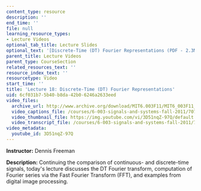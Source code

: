 ```yaml
---
content_type: resource
description: ''
end_time: ''
file: null
learning_resource_types:
- Lecture Videos
optional_tab_title: Lecture Slides
optional_text: '[Discrete-Time (DT) Fourier Representations (PDF - 2.3MB)](resources/mit6_003f11_lec18)'
parent_title: Lecture Videos
parent_type: CourseSection
related_resources_text: ''
resource_index_text: ''
resourcetype: Video
start_time: ''
title: 'Lecture 18: Discrete-Time (DT) Fourier Representations'
uid: 6cf031b7-5b40-b8da-42b0-6246a2633eed
video_files:
  archive_url: http://www.archive.org/download/MIT6.003F11/MIT6_003F11_lec18_300k.mp4
  video_captions_file: /courses/6-003-signals-and-systems-fall-2011/707b71b494935c879f21adcc0c35e01f_3D51nqZ-97Q.vtt
  video_thumbnail_file: https://img.youtube.com/vi/3D51nqZ-97Q/default.jpg
  video_transcript_file: /courses/6-003-signals-and-systems-fall-2011/77ac2160d71360f9b7169ff32cb1645b_3D51nqZ-97Q.pdf
video_metadata:
  youtube_id: 3D51nqZ-97Q
---
```


**Instructor:** Dennis Freeman

**Description:** Continuing the comparison of continuous- and discrete-time signals, today's lecture discusses the DT Fourier transform, computation of Fourier series via the Fast Fourier Transform (FFT), and examples from digital image processing.